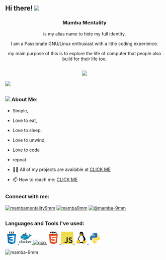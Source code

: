 ## Hi there! <img src="https://github.com/TheDudeThatCode/TheDudeThatCode/blob/master/Assets/Hi.gif" width="35" /> 
<h3><p align="center">Mamba Mentality</p></h3>
<p align="center">is my alias name to hide my full identity, <p align="center">I am a Passionate GNU/Linux enthusiast with a little coding experience.
  
<p align="center">my main purpose of this is to explore the life of computer that people also build for their life too.
</p>

## 

<p align="center">
<img
src=https://hits.seeyoufarm.com/api/count/incr/badge.svg?url=https%3A%2F%2Fgithub.com%2Fmamba-9mm%2Fmamba-9mm&count_bg=%2300FF30&title_bg=%23555555&icon=apachecassandra.svg&icon_color=%23E7E7E7&title=Visitors+Count&edge_flat=true
</p>

![](https://camo.githubusercontent.com/992babdffd8c74a1502de375fbdf7e4d54773242/68747470733a2f2f6d656469612e67697068792e636f6d2f6d656469612f53576f536b4e36447854737a71494b4571762f67697068792e676966)

##

### <img src="https://github.com/TheDudeThatCode/TheDudeThatCode/blob/master/Assets/Developer.gif" width="45" /> About Me:
- Simple,
- Love to eat,
- Love to sleep,
- Love to unwind,
- Love to code
- repeat
  
- 👨‍💻 All of my projects are available at [CLICK ME](https://github.com/mamba-9mm)
  
- 📫 How to reach me: [CLICK ME](mambamentality9mm@gmail.com)

##

### Connect with me:
<p align="left">
<a href="https://fb.com/mambamentality9mm" target="blank">
  <img align="center" src="https://raw.githubusercontent.com/rahuldkjain/github-profile-readme-generator/master/src/images/icons/Social/facebook.svg" alt="mambamentality9mm" height="30" width="40" /></a>
<a href="https://instagram.com/mamba9mm" target="blank"><img align="center" src="https://raw.githubusercontent.com/rahuldkjain/github-profile-readme-generator/master/src/images/icons/Social/instagram.svg" alt="mamba9mm" height="30" width="40" /></a>
<a href="https://www.youtube.com/c/mamba-9mm" target="blank">
  <img align="center" <a href="https://www.youtube.com/c/@mamba-9mm" target="blank"><img align="center" src="https://raw.githubusercontent.com/rahuldkjain/github-profile-readme-generator/master/src/images/icons/Social/youtube.svg" alt="@mamba-9mm" height="30" width="40" /></a>
</p>

##

<h3 align="left">Languages and Tools I've used:</h3>
<p align="left"> <a href="https://www.w3schools.com/css/" target="_blank" rel="noreferrer"> <img src="https://raw.githubusercontent.com/devicons/devicon/master/icons/css3/css3-original-wordmark.svg" alt="css3" width="40" height="40"/> </a> <a href="https://www.docker.com/" target="_blank" rel="noreferrer"> <img src="https://raw.githubusercontent.com/devicons/devicon/master/icons/docker/docker-original-wordmark.svg" alt="docker" width="40" height="40"/> </a> <a href="https://cloud.google.com" target="_blank" rel="noreferrer"> <img src="https://www.vectorlogo.zone/logos/google_cloud/google_cloud-icon.svg" alt="gcp" width="40" height="40"/> </a> <a href="https://www.w3.org/html/" target="_blank" rel="noreferrer"> <img src="https://raw.githubusercontent.com/devicons/devicon/master/icons/html5/html5-original-wordmark.svg" alt="html5" width="40" height="40"/> </a> <a href="https://developer.mozilla.org/en-US/docs/Web/JavaScript" target="_blank" rel="noreferrer"> <img src="https://raw.githubusercontent.com/devicons/devicon/master/icons/javascript/javascript-original.svg" alt="javascript" width="40" height="40"/> </a> <a href="https://www.linux.org/" target="_blank" rel="noreferrer"> <img src="https://raw.githubusercontent.com/devicons/devicon/master/icons/linux/linux-original.svg" alt="linux" width="40" height="40"/> </a> <a href="https://www.python.org" target="_blank" rel="noreferrer"> <img src="https://raw.githubusercontent.com/devicons/devicon/master/icons/python/python-original.svg" alt="python" width="40" height="40"/> </a> </p>

<p><img align="left" src="https://github-readme-stats.vercel.app/api/top-langs?username=mamba-9mm&show_icons=true&locale=en&layout=compact" alt="mamba-9mm" /></p>







